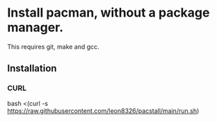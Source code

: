 # Install pacman, without a package manager.
This requires git, make and gcc.

## Installation
### CURL
bash <(curl -s https://raw.githubusercontent.com/leon8326/pacstall/main/run.sh)
